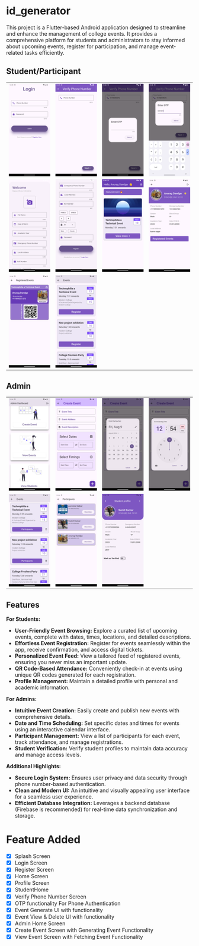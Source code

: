 # id_generator

This project is a Flutter-based Android application designed to streamline and enhance the management of college events. It provides a comprehensive platform for students and administrators to stay informed about upcoming events, register for participation, and manage event-related tasks efficiently.


## Student/Participant

| | | | |
|-|-|-|-|
|![Login Screen](readmeMedia/Login.png)|![Verify Phone Number ](readmeMedia/Verify_Phone_Number.png)|![Get OTP](readmeMedia/Get_OTP.png)|![Otp](readmeMedia/OTP.png)|
|![Register Screen ](readmeMedia/Register_1.png)|![Register Screen](readmeMedia/Register_2.png)|![Student Home Screen](readmeMedia/Student_Home_Screen.png)|![Participant Profile ](readmeMedia/Participant_Profile.png)|
|![](readmeMedia/Student_Card.png)|![](readmeMedia/View_Events_Student.png)|

## Admin

| | | | |
|-|-|-|-|
|![](readmeMedia/Admin_Dashboard.png)|![](readmeMedia/Create_Event.png)|![](readmeMedia/Create_Event_Date.png)|![](readmeMedia/Create_Event_Time.png)|
|![](readmeMedia/Events_List.png)|![](readmeMedia/Participents_List.png)|![](readmeMedia/Student_Profile.png)| 

## Features

**For Students:**

- **User-Friendly Event Browsing:** Explore a curated list of upcoming events, complete with dates, times, locations, and detailed descriptions.
- **Effortless Event Registration:**  Register for events seamlessly within the app, receive confirmation, and access digital tickets.
- **Personalized Event Feed:**  View a tailored feed of registered events, ensuring you never miss an important update. 
- **QR Code-Based Attendance:**  Conveniently check-in at events using unique QR codes generated for each registration.
- **Profile Management:** Maintain a detailed profile with personal and academic information.

**For Admins:**

- **Intuitive Event Creation:** Easily create and publish new events with comprehensive details. 
- **Date and Time Scheduling:**  Set specific dates and times for events using an interactive calendar interface.
- **Participant Management:** View a list of participants for each event, track attendance, and manage registrations.
- **Student Verification:**  Verify student profiles to maintain data accuracy and manage access levels. 

**Additional Highlights:**

- **Secure Login System:**  Ensures user privacy and data security through phone number-based authentication.
- **Clean and Modern UI:** An intuitive and visually appealing user interface for a seamless user experience.
- **Efficient Database Integration:**  Leverages a backend database (Firebase is recommended) for real-time data synchronization and storage.

# Feature Added 
- [X] Splash Screen
- [x] Login Screen
- [x] Register Screen
- [x] Home Screen
- [x] Profile Screen
- [x] StudentHome
- [x] Verify Phone Number Screen 
- [x] OTP functionality For Phone Authentication
- [x] Event Generate UI with functionality 
- [x] Event View & Delete UI with functionality  
- [x] Admin Home Screen
- [x] Create Event Screen with Generating Event Functionality 
- [x] View Event Screen with Fetching Event Functionality 

